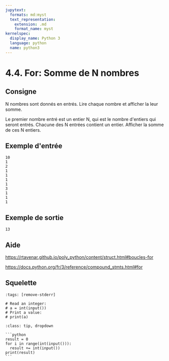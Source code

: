 ```yaml
---
jupytext:
  formats: md:myst
  text_representation:
    extension: .md
    format_name: myst
kernelspec:
  display_name: Python 3
  language: python
  name: python3
---
```


# 4.4. For: Somme de N nombres

## Consigne

N nombres sont donnés en entrés. Lire chaque nombre et afficher la leur somme.

Le premier nombre entré est un entier N, qui est le nombre d'entiers qui seront entrés. Chacune des N entrées contient un entier. Afficher la somme de ces N entiers.


## Exemple d'entrée

```
10
1
2
1
1
1
1
3
1
1
1
```

## Exemple de sortie

```
13
```

## Aide

https://rtavenar.github.io/poly_python/content/struct.html#boucles-for

https://docs.python.org/fr/3/reference/compound_stmts.html#for

## Squelette

```{code-cell} python
:tags: [remove-stderr]

# Read an integer:
# a = int(input())
# Print a value:
# print(a)
```

````{admonition} Cliquez ici pour voir la solution
:class: tip, dropdown

```python
result = 0
for i in range(int(input())):
  result += int(input())
print(result)
```
````
